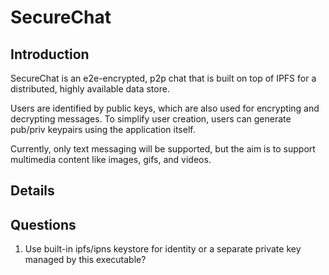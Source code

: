 # SecureChat

## Introduction

SecureChat is an e2e-encrypted, p2p chat that is built on top of IPFS for a distributed, highly available data store.

Users are identified by public keys, which are also used for encrypting and decrypting messages.  To simplify user creation, users can generate pub/priv keypairs using the application itself.

Currently, only text messaging will be supported, but the aim is to support multimedia content like images, gifs, and videos.

## Details

## Questions

1. Use built-in ipfs/ipns keystore for identity or a separate private key managed by this executable?
